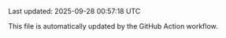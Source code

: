 Last updated: 2025-09-28 00:57:18 UTC

This file is automatically updated by the GitHub Action workflow.
